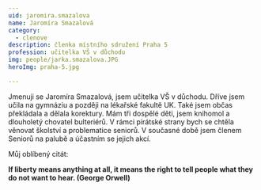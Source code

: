 ```yaml
---
uid: jaromira.smazalova
name: Jaromíra Smazalová
category:
  - clenove
description: členka místního sdružení Praha 5
profession: učitelka VŠ v důchodu
img: people/jarka.smazalova.JPG
heroImg: praha-5.jpg

---
```


Jmenuji se Jaromíra Smazalová, jsem učitelka VŠ v důchodu. Dříve jsem učila na gymnáziu a později na lékařské fakultě UK. Také jsem občas překládala a dělala korektury. Mám tři dospělé děti, jsem knihomol a dlouholetý chovatel bulteriérů. V rámci pirátské strany bych se chtěla věnovat školství a problematice seniorů. V současné době jsem členem Seniorů na palubě a účastním se jejich akcí. 


Můj oblíbený citát:

**If liberty means anything at all, it means the right to tell people what they do not want to hear. (George Orwell)**

